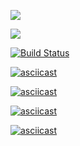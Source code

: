 <a href="https://codeclimate.com/github/holiqen/project-lvl1-s388/maintainability"><img src="https://api.codeclimate.com/v1/badges/d6a63b1d1b438d323563/maintainability" /></a>

<a href="https://codeclimate.com/github/holiqen/project-lvl1-s388/test_coverage"><img src="https://api.codeclimate.com/v1/badges/d6a63b1d1b438d323563/test_coverage" /></a>

[![Build Status](https://travis-ci.org/holiqen/project-lvl1-s388.svg?branch=master)](https://travis-ci.org/holiqen/project-lvl1-s388)

[![asciicast](https://asciinema.org/a/lDCTrqpR4ZjpUyLWtR8PrYhfd.svg)](https://asciinema.org/a/lDCTrqpR4ZjpUyLWtR8PrYhfd)

[![asciicast](https://asciinema.org/a/cl5JwBmMn0TW2c8gPi7yEf4B9.svg)](https://asciinema.org/a/cl5JwBmMn0TW2c8gPi7yEf4B9)

[![asciicast](https://asciinema.org/a/HQY5BV7WsfbkX9htTccK6GJGP.svg)](https://asciinema.org/a/HQY5BV7WsfbkX9htTccK6GJGP)

[![asciicast](https://asciinema.org/a/gR1YyPjPJ2syCtk7y9IoMe66v.svg)](https://asciinema.org/a/gR1YyPjPJ2syCtk7y9IoMe66v)
